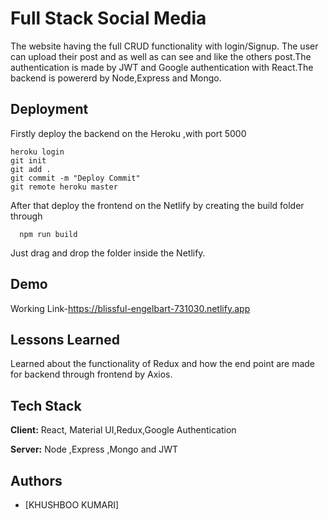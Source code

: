 
# Full Stack Social Media

The website having the full CRUD functionality with login/Signup. The user can upload their post and as well as can see and like the others post.The authentication is made 
by JWT and Google authentication with React.The backend is powererd by Node,Express and Mongo.



  
## Deployment

Firstly deploy the backend on the Heroku ,with port
5000

```
heroku login
git init 
git add .
git commit -m "Deploy Commit"
git remote heroku master

```

After that deploy the frontend on the Netlify
by creating the build folder through

```
  npm run build
```
Just drag and drop the folder inside the Netlify.




  
## Demo

Working Link-https://blissful-engelbart-731030.netlify.app

  
## Lessons Learned

Learned about the functionality of Redux and how the end point are made for backend through frontend by Axios.


  
## Tech Stack

**Client:** React, Material UI,Redux,Google Authentication

**Server:** Node ,Express ,Mongo and JWT

  
## Authors

- [KHUSHBOO KUMARI]
  
